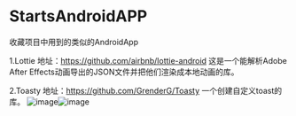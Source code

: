 # StartsAndroidAPP
收藏项目中用到的类似的AndroidApp

1.Lottie
地址：https://github.com/airbnb/lottie-android
这是一个能解析Adobe After Effects动画导出的JSON文件并把他们渲染成本地动画的库。


2.Toasty
地址：https://github.com/GrenderG/Toasty
一个创建自定义toast的库。
![image](https://raw.githubusercontent.com/GrenderG/Toasty/master/art/scr1.png)![image](https://raw.githubusercontent.com/GrenderG/Toasty/master/art/scr2.png)

